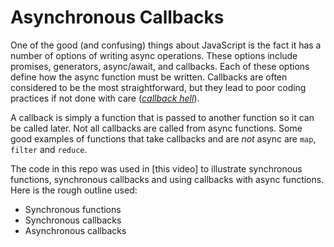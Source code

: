# Asynchronous Callbacks

One of the good (and confusing) things about JavaScript is the fact it has a number of options of writing async operations. These options include promises, generators, async/await, and callbacks. Each of these options define how the async function must be written. Callbacks are often considered to be the most straightforward, but they lead to poor coding practices if not done with care ([_callback hell_](http://callbackhell.com)).

A callback is simply a function that is passed to another function so it can be called later. Not all callbacks are called from async functions. Some good examples of functions that take callbacks and are _not_ async are `map`, `filter` and `reduce`.

The code in this repo was used in [this video] to illustrate synchronous functions, synchronous callbacks and using callbacks with async functions. Here is the rough outline used:

* Synchronous functions
* Synchronous callbacks
* Asynchronous callbacks


